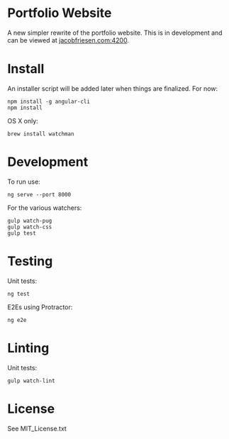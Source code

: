 Portfolio Website
=================

A new simpler rewrite of the portfolio website. This is in development and can be viewed at [jacobfriesen.com:4200](http://jacobfriesen.com:4200).

Install
=======
An installer script will be added later when things are finalized. For now:

    npm install -g angular-cli
    npm install

OS X only:

    brew install watchman

Development
===========
To run use:

    ng serve --port 8000

For the various watchers:

    gulp watch-pug
    gulp watch-css
    gulp test

Testing
=======
Unit tests:

    ng test

E2Es using Protractor:

    ng e2e

Linting
=======
Unit tests:

    gulp watch-lint

License
=======
See MIT_License.txt
